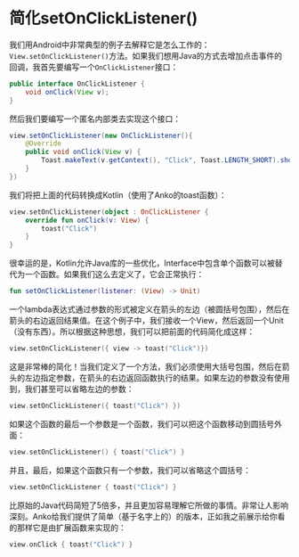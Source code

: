 # 简化setOnClickListener()

我们用Android中非常典型的例子去解释它是怎么工作的：`View.setOnClickListener()`方法。如果我们想用Java的方式去增加点击事件的回调，我首先要编写一个`OnClickListener`接口：

```java
public interface OnClickListener {
    void onClick(View v);
}
```

然后我们要编写一个匿名内部类去实现这个接口：

```java
view.setOnClickListener(new OnClickListener(){
	@Override
	public void onClick(View v) {
		Toast.makeText(v.getContext(), "Click", Toast.LENGTH_SHORT).show();
	}
})
```

我们将把上面的代码转换成Kotlin（使用了Anko的toast函数）：

```kotlin
view.setOnClickListener(object : OnClickListener {
	override fun onClick(v: View) {
		toast("Click")
	}
}
```

很幸运的是，Kotlin允许Java库的一些优化，Interface中包含单个函数可以被替代为一个函数。如果我们这么去定义了，它会正常执行：

```kotlin
fun setOnClickListener(listener: (View) -> Unit)
```

一个lambda表达式通过参数的形式被定义在箭头的左边（被圆括号包围），然后在箭头的右边返回结果值。在这个例子中，我们接收一个View，然后返回一个Unit（没有东西）。所以根据这种思想，我们可以把前面的代码简化成这样：

```kotlin
view.setOnClickListener({ view -> toast("Click")})
```

这是非常棒的简化！当我们定义了一个方法，我们必须使用大括号包围，然后在箭头的左边指定参数，在箭头的右边返回函数执行的结果。如果左边的参数没有使用到，我们甚至可以省略左边的参数：

```kotlin
view.setOnClickListener({ toast("Click") })
```

如果这个函数的最后一个参数是一个函数，我们可以把这个函数移动到圆括号外面：

```kotlin
view.setOnClickListener() { toast("Click") }
```

并且，最后，如果这个函数只有一个参数，我们可以省略这个圆括号：

```kotlin
view.setOnClickListener { toast("Click") }
```

比原始的Java代码简短了5倍多，并且更加容易理解它所做的事情。非常让人影响深刻。Anko给我们提供了简单（基于名字上的）的版本，正如我之前展示给你看的那样它是由扩展函数来实现的：

```kotlin
view.onClick { toast("Click") }
```

